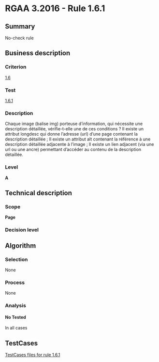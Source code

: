# RGAA 3.2016 - Rule 1.6.1

## Summary
No-check rule


## Business description

### Criterion
[1.6](http://references.modernisation.gouv.fr/rgaa-accessibilite/criteres.html#crit-1-6)

### Test
[1.6.1](http://references.modernisation.gouv.fr/rgaa-accessibilite/criteres.html#test-1-6-1)

### Description
Chaque image (balise img) porteuse d’information, qui nécessite une description détaillée, vérifie-t-elle une de ces conditions ? Il existe un attribut longdesc qui donne l’adresse (url) d’une page contenant la description détaillée ; Il existe un attribut alt contenant la référence à une description détaillée adjacente à l’image ; Il existe un lien adjacent (via une url ou une ancre) permettant d’accéder au contenu de la description détaillée.

### Level
**A**


## Technical description

### Scope
**Page**

### Decision level


## Algorithm

### Selection
None

### Process
None

### Analysis

#### No Tested
In all cases


##  TestCases

[TestCases files for rule 1.6.1](https://github.com/Asqatasun/Asqatasun/tree/RGAA_3.2016/rules/rules-rgaa3.2016/src/test/resources/testcases/rgaa32016/Rgaa32016Rule010601/)


